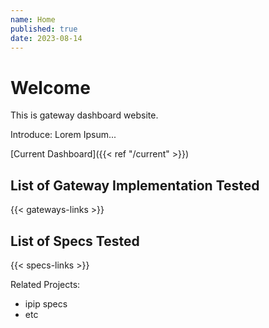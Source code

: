```yaml
---
name: Home
published: true
date: 2023-08-14
---
```


# Welcome

This is gateway dashboard website.

Introduce: Lorem Ipsum...

[Current Dashboard]({{< ref "/current" >}})

## List of Gateway Implementation Tested

{{< gateways-links >}}

## List of Specs Tested

{{< specs-links >}}

Related Projects:

- ipip specs
- etc
